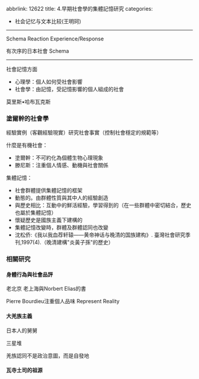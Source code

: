 abbrlink: 12622
title: 4.早期社會學的集體記憶研究
categories:
  - 社会记忆与文本比较(王明珂)
---
Schema Reaction Experience/Response

有次序的日本社會 Schema

---

社會記憶方面

- 心理學：個人如何受社會影響
- 社會學：由記憶，受記憶影響的個人組成的社會

莫里斯•哈布瓦克斯

### 塗爾幹的社會學

經驗實例（客觀經驗現實）研究社會事實（控制社會穩定的規範等）

什麼是有機社會：

- 塗爾幹：不可約化為個體生物心理現象
- 滕尼斯：注重個人情感、動機與社會關係

集體記憶：

- 社會群體提供集體記憶的框架
- 動態的。由群體性質與其中人的經驗創造
- 與歷史相比：互動中的鮮活經驗，學習得到的（在一些群體中密切結合，歷史也屬於集體記憶）
- 懷疑歷史是國族主義下建構的
- 集體記憶改變時，群體及群體認同也改變
- 沈松侨:《我以我血荐轩辕——黄帝神话与晚清的国族建构》. 臺灣社會研究季刊,1997(4).（晚清建構"炎黃子孫"的歷史）

### 相關研究

#### 身體行為與社會品評

老北京 老上海與Norbert Elias的書

Pierre Bourdieu注重個人品味 Represent Reality

#### 大羌族主義

日本人的舅舅

三星堆

羌族認同不是政治意圖，而是自發地

#### 瓦寺土司的祖源